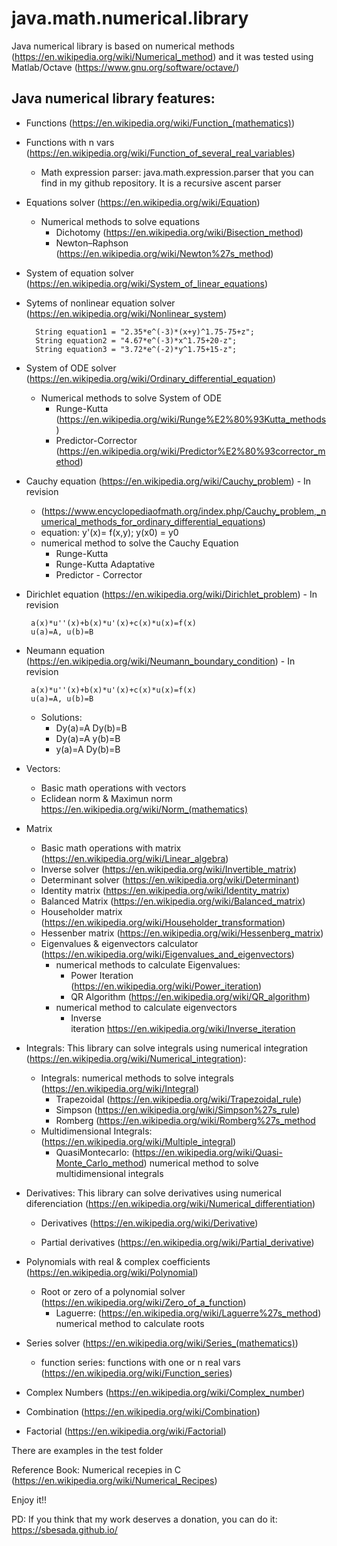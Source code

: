 # java.math.numerical.library

Java numerical library is based on numerical methods (https://en.wikipedia.org/wiki/Numerical_method) and it was tested using Matlab/Octave (https://www.gnu.org/software/octave/)

## Java numerical library features:

+ Functions (https://en.wikipedia.org/wiki/Function_(mathematics))

+ Functions with n vars (https://en.wikipedia.org/wiki/Function_of_several_real_variables)
  + Math expression parser: java.math.expression.parser that you can find in my github repository. It is a recursive ascent parser

+ Equations solver (https://en.wikipedia.org/wiki/Equation)
  + Numerical methods to solve equations
    + Dichotomy (https://en.wikipedia.org/wiki/Bisection_method)
    + Newton–Raphson (https://en.wikipedia.org/wiki/Newton%27s_method)

+ System of equation solver (https://en.wikipedia.org/wiki/System_of_linear_equations)

+ Sytems of nonlinear equation solver (https://en.wikipedia.org/wiki/Nonlinear_system)

        String equation1 = "2.35*e^(-3)*(x+y)^1.75-75+z";
        String equation2 = "4.67*e^(-3)*x^1.75+20-z";
        String equation3 = "3.72*e^(-2)*y^1.75+15-z";

+ System of ODE solver (https://en.wikipedia.org/wiki/Ordinary_differential_equation)
  + Numerical methods to solve System of ODE
    + Runge-Kutta (https://en.wikipedia.org/wiki/Runge%E2%80%93Kutta_methods)
    + Predictor-Corrector (https://en.wikipedia.org/wiki/Predictor%E2%80%93corrector_method)
    
+ Cauchy equation (https://en.wikipedia.org/wiki/Cauchy_problem) - In revision
  + (https://www.encyclopediaofmath.org/index.php/Cauchy_problem,_numerical_methods_for_ordinary_differential_equations)
  + equation: y'(x)= f(x,y); y(x0) = y0
  + numerical method to solve the Cauchy Equation
    + Runge-Kutta
    + Runge-Kutta Adaptative
    + Predictor - Corrector   
    
+ Dirichlet equation (https://en.wikipedia.org/wiki/Dirichlet_problem) - In revision

       a(x)*u''(x)+b(x)*u'(x)+c(x)*u(x)=f(x)
       u(a)=A, u(b)=B

+ Neumann equation (https://en.wikipedia.org/wiki/Neumann_boundary_condition) - In revision
      
       a(x)*u''(x)+b(x)*u'(x)+c(x)*u(x)=f(x)
       u(a)=A, u(b)=B
 
   + Solutions:
     + Dy(a)=A Dy(b)=B
     + Dy(a)=A y(b)=B
     + y(a)=A Dy(b)=B



+ Vectors:
  + Basic math operations with vectors
  + Eclidean norm & Maximun norm https://en.wikipedia.org/wiki/Norm_(mathematics)
  
+ Matrix
  + Basic math operations with matrix (https://en.wikipedia.org/wiki/Linear_algebra)
  + Inverse solver (https://en.wikipedia.org/wiki/Invertible_matrix)
  + Determinant solver (https://en.wikipedia.org/wiki/Determinant)
  + Identity matrix (https://en.wikipedia.org/wiki/Identity_matrix)
  + Balanced Matrix (https://en.wikipedia.org/wiki/Balanced_matrix)
  + Householder matrix (https://en.wikipedia.org/wiki/Householder_transformation)
  + Hessenber matrix (https://en.wikipedia.org/wiki/Hessenberg_matrix)
  + Eigenvalues & eigenvectors calculator (https://en.wikipedia.org/wiki/Eigenvalues_and_eigenvectors)
    + numerical methods to calculate Eigenvalues:
      + Power Iteration (https://en.wikipedia.org/wiki/Power_iteration) 
      + QR Algorithm (https://en.wikipedia.org/wiki/QR_algorithm)
    + numerical method to calculate eigenvectors
      + Inverse iteration https://en.wikipedia.org/wiki/Inverse_iteration

+ Integrals: This library can solve integrals using numerical integration (https://en.wikipedia.org/wiki/Numerical_integration):
  + Integrals: numerical methods to solve integrals (https://en.wikipedia.org/wiki/Integral)
    + Trapezoidal (https://en.wikipedia.org/wiki/Trapezoidal_rule)
    + Simpson (https://en.wikipedia.org/wiki/Simpson%27s_rule)
    + Romberg (https://en.wikipedia.org/wiki/Romberg%27s_method
  + Multidimensional Integrals: (https://en.wikipedia.org/wiki/Multiple_integral)
    + QuasiMontecarlo: (https://en.wikipedia.org/wiki/Quasi-Monte_Carlo_method) numerical method to solve multidimensional integrals
 
+ Derivatives: This library can solve derivatives using numerical diferenciation (https://en.wikipedia.org/wiki/Numerical_differentiation)

  + Derivatives (https://en.wikipedia.org/wiki/Derivative)

  + Partial derivatives (https://en.wikipedia.org/wiki/Partial_derivative)
  
+ Polynomials with real & complex coefficients (https://en.wikipedia.org/wiki/Polynomial)
  + Root or zero of a polynomial solver (https://en.wikipedia.org/wiki/Zero_of_a_function)
    + Laguerre: (https://en.wikipedia.org/wiki/Laguerre%27s_method) numerical method to calculate roots

+ Series solver (https://en.wikipedia.org/wiki/Series_(mathematics))
  + function series: functions with one or n real vars (https://en.wikipedia.org/wiki/Function_series)

+ Complex Numbers (https://en.wikipedia.org/wiki/Complex_number)

+ Combination (https://en.wikipedia.org/wiki/Combination)

+ Factorial (https://en.wikipedia.org/wiki/Factorial)


There are examples in the test folder

Reference Book: Numerical recepies in C (https://en.wikipedia.org/wiki/Numerical_Recipes)

Enjoy it!!

PD: If you think that my work deserves a donation, you can do it: https://sbesada.github.io/
